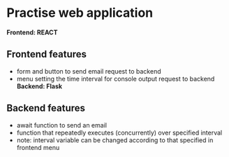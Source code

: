 # Practise web application
**Frontend: REACT**
## Frontend features
- form and button to send email request to backend
- menu setting the time interval for console output request to backend
**Backend: Flask**
## Backend features
- await function to send an email
- function that repeatedly executes (concurrently) over specified interval 
 - note: interval variable can be changed according to that specified in frontend menu
